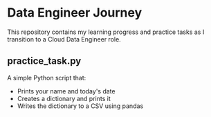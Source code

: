 # Data Engineer Journey

This repository contains my learning progress and practice tasks as I transition to a Cloud Data Engineer role.

## practice_task.py

A simple Python script that:
- Prints your name and today's date
- Creates a dictionary and prints it
- Writes the dictionary to a CSV using pandas
